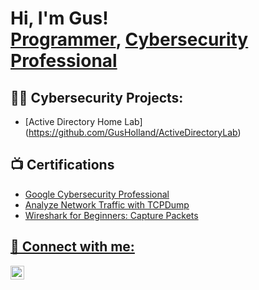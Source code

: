 <h1>Hi, I'm Gus! <br/><a href="https://github.com/GusHolland1">Programmer</a>, <a href="https://www.linkedin.com/in/Gus-Holland/">Cybersecurity Professional</a></h1>

<h2>👨‍💻 Cybersecurity Projects:</h2>

- [Active Directory Home Lab] (https://github.com/GusHolland/ActiveDirectoryLab)

<h2>📺 Certifications</h2>

- <a href="https://coursera.org/share/02d2116af6ec51bbc7a8c346b0914c9b">Google Cybersecurity Professional
- <a href="https://coursera.org/share/311cc17ff9773fe31531f8acae3ac83d">Analyze Network Traffic with TCPDump
- <a href="https://coursera.org/share/6e8b929f9dcb0e8dedf16d0aa73b7cfc">Wireshark for Beginners: Capture Packets

<h2> 🤳 Connect with me:</h2>

[<img align="left" alt="JoshMadakor | LinkedIn" width="22px" src="https://cdn.jsdelivr.net/npm/simple-icons@v3/icons/linkedin.svg" />][linkedin]

[linkedin]: https://linkedin.com/in/Gus-Holland

<!--
**joshmadakor1/joshmadakor1** is a ✨ _special_ ✨ repository because its `README.md` (this file) appears on your GitHub profile.

Here are some ideas to get you started:

- 🔭 I’m currently working on ...
- 🌱 I’m currently learning ...
- 👯 I’m looking to collaborate on ...
- 🤔 I’m looking for help with ...
- 💬 Ask me about ...
- 📫 How to reach me: ...
- 😄 Pronouns: ...
- ⚡ Fun fact: ...
-->
